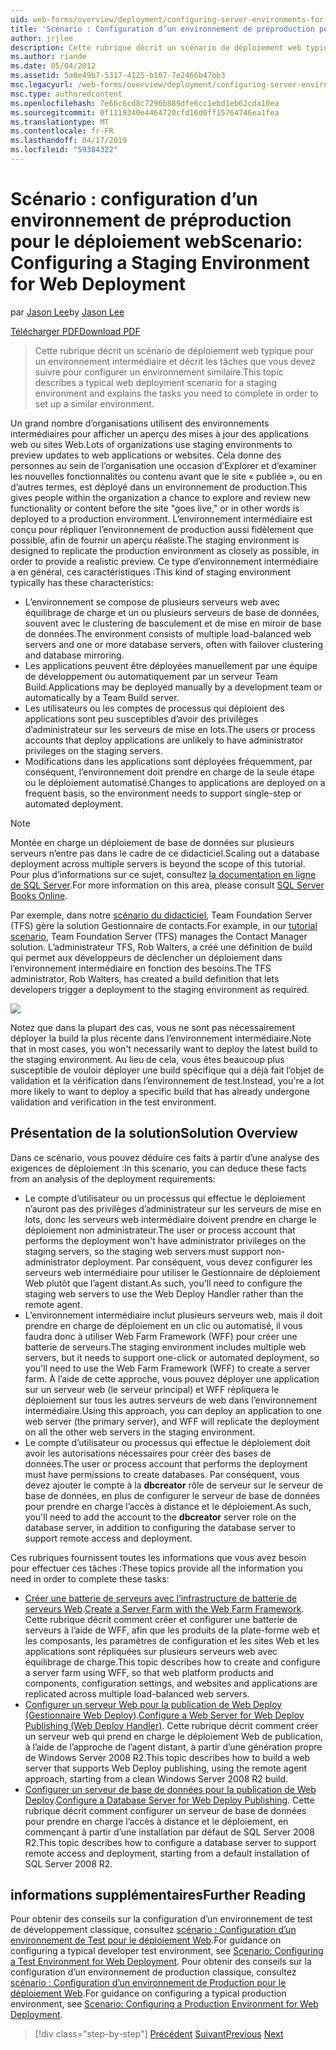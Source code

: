 ```yaml
---
uid: web-forms/overview/deployment/configuring-server-environments-for-web-deployment/scenario-configuring-a-staging-environment-for-web-deployment
title: 'Scénario : Configuration d’un environnement de préproduction pour le déploiement Web | Microsoft Docs'
author: jrjlee
description: Cette rubrique décrit un scénario de déploiement web typique pour un environnement intermédiaire et décrit les tâches que vous devez suivre pour configurer un env similaire...
ms.author: riande
ms.date: 05/04/2012
ms.assetid: 5a8e49b7-5317-4125-b107-7e2466b47bb3
msc.legacyurl: /web-forms/overview/deployment/configuring-server-environments-for-web-deployment/scenario-configuring-a-staging-environment-for-web-deployment
msc.type: authoredcontent
ms.openlocfilehash: 7e66c6cd8c7296b889dfe6cc1ebd1eb62cda10ea
ms.sourcegitcommit: 0f1119340e4464720cfd16d0ff15764746ea1fea
ms.translationtype: MT
ms.contentlocale: fr-FR
ms.lasthandoff: 04/17/2019
ms.locfileid: "59384322"
---
```

# <a name="scenario-configuring-a-staging-environment-for-web-deployment"></a><span data-ttu-id="62e34-103">Scénario : configuration d’un environnement de préproduction pour le déploiement web</span><span class="sxs-lookup"><span data-stu-id="62e34-103">Scenario: Configuring a Staging Environment for Web Deployment</span></span>

<span data-ttu-id="62e34-104">par [Jason Lee](https://github.com/jrjlee)</span><span class="sxs-lookup"><span data-stu-id="62e34-104">by [Jason Lee](https://github.com/jrjlee)</span></span>

[<span data-ttu-id="62e34-105">Télécharger PDF</span><span class="sxs-lookup"><span data-stu-id="62e34-105">Download PDF</span></span>](https://msdnshared.blob.core.windows.net/media/MSDNBlogsFS/prod.evol.blogs.msdn.com/CommunityServer.Blogs.Components.WeblogFiles/00/00/00/63/56/8130.DeployingWebAppsInEnterpriseScenarios.pdf)

> <span data-ttu-id="62e34-106">Cette rubrique décrit un scénario de déploiement web typique pour un environnement intermédiaire et décrit les tâches que vous devez suivre pour configurer un environnement similaire.</span><span class="sxs-lookup"><span data-stu-id="62e34-106">This topic describes a typical web deployment scenario for a staging environment and explains the tasks you need to complete in order to set up a similar environment.</span></span>


<span data-ttu-id="62e34-107">Un grand nombre d’organisations utilisent des environnements intermédiaires pour afficher un aperçu des mises à jour des applications web ou sites Web.</span><span class="sxs-lookup"><span data-stu-id="62e34-107">Lots of organizations use staging environments to preview updates to web applications or websites.</span></span> <span data-ttu-id="62e34-108">Cela donne des personnes au sein de l’organisation une occasion d’Explorer et d’examiner les nouvelles fonctionnalités ou contenu avant que le site « publiée », ou en d’autres termes, est déployé dans un environnement de production.</span><span class="sxs-lookup"><span data-stu-id="62e34-108">This gives people within the organization a chance to explore and review new functionality or content before the site "goes live," or in other words is deployed to a production environment.</span></span> <span data-ttu-id="62e34-109">L’environnement intermédiaire est conçu pour répliquer l’environnement de production aussi fidèlement que possible, afin de fournir un aperçu réaliste.</span><span class="sxs-lookup"><span data-stu-id="62e34-109">The staging environment is designed to replicate the production environment as closely as possible, in order to provide a realistic preview.</span></span> <span data-ttu-id="62e34-110">Ce type d’environnement intermédiaire a en général, ces caractéristiques :</span><span class="sxs-lookup"><span data-stu-id="62e34-110">This kind of staging environment typically has these characteristics:</span></span>

- <span data-ttu-id="62e34-111">L’environnement se compose de plusieurs serveurs web avec équilibrage de charge et un ou plusieurs serveurs de base de données, souvent avec le clustering de basculement et de mise en miroir de base de données.</span><span class="sxs-lookup"><span data-stu-id="62e34-111">The environment consists of multiple load-balanced web servers and one or more database servers, often with failover clustering and database mirroring.</span></span>
- <span data-ttu-id="62e34-112">Les applications peuvent être déployées manuellement par une équipe de développement ou automatiquement par un serveur Team Build.</span><span class="sxs-lookup"><span data-stu-id="62e34-112">Applications may be deployed manually by a development team or automatically by a Team Build server.</span></span>
- <span data-ttu-id="62e34-113">Les utilisateurs ou les comptes de processus qui déploient des applications sont peu susceptibles d’avoir des privilèges d’administrateur sur les serveurs de mise en lots.</span><span class="sxs-lookup"><span data-stu-id="62e34-113">The users or process accounts that deploy applications are unlikely to have administrator privileges on the staging servers.</span></span>
- <span data-ttu-id="62e34-114">Modifications dans les applications sont déployées fréquemment, par conséquent, l’environnement doit prendre en charge de la seule étape ou le déploiement automatisé.</span><span class="sxs-lookup"><span data-stu-id="62e34-114">Changes to applications are deployed on a frequent basis, so the environment needs to support single-step or automated deployment.</span></span>

> [!NOTE]
> <span data-ttu-id="62e34-115">Montée en charge un déploiement de base de données sur plusieurs serveurs n’entre pas dans le cadre de ce didacticiel.</span><span class="sxs-lookup"><span data-stu-id="62e34-115">Scaling out a database deployment across multiple servers is beyond the scope of this tutorial.</span></span> <span data-ttu-id="62e34-116">Pour plus d’informations sur ce sujet, consultez [la documentation en ligne de SQL Server](https://technet.microsoft.com/library/ms130214.aspx).</span><span class="sxs-lookup"><span data-stu-id="62e34-116">For more information on this area, please consult [SQL Server Books Online](https://technet.microsoft.com/library/ms130214.aspx).</span></span>


<span data-ttu-id="62e34-117">Par exemple, dans notre [scénario du didacticiel](../deploying-web-applications-in-enterprise-scenarios/enterprise-web-deployment-scenario-overview.md), Team Foundation Server (TFS) gère la solution Gestionnaire de contacts.</span><span class="sxs-lookup"><span data-stu-id="62e34-117">For example, in our [tutorial scenario](../deploying-web-applications-in-enterprise-scenarios/enterprise-web-deployment-scenario-overview.md), Team Foundation Server (TFS) manages the Contact Manager solution.</span></span> <span data-ttu-id="62e34-118">L’administrateur TFS, Rob Walters, a créé une définition de build qui permet aux développeurs de déclencher un déploiement dans l’environnement intermédiaire en fonction des besoins.</span><span class="sxs-lookup"><span data-stu-id="62e34-118">The TFS administrator, Rob Walters, has created a build definition that lets developers trigger a deployment to the staging environment as required.</span></span>

![](scenario-configuring-a-staging-environment-for-web-deployment/_static/image1.png)

<span data-ttu-id="62e34-119">Notez que dans la plupart des cas, vous ne sont pas nécessairement déployer la build la plus récente dans l’environnement intermédiaire.</span><span class="sxs-lookup"><span data-stu-id="62e34-119">Note that in most cases, you won't necessarily want to deploy the latest build to the staging environment.</span></span> <span data-ttu-id="62e34-120">Au lieu de cela, vous êtes beaucoup plus susceptible de vouloir déployer une build spécifique qui a déjà fait l’objet de validation et la vérification dans l’environnement de test.</span><span class="sxs-lookup"><span data-stu-id="62e34-120">Instead, you're a lot more likely to want to deploy a specific build that has already undergone validation and verification in the test environment.</span></span>

## <a name="solution-overview"></a><span data-ttu-id="62e34-121">Présentation de la solution</span><span class="sxs-lookup"><span data-stu-id="62e34-121">Solution Overview</span></span>

<span data-ttu-id="62e34-122">Dans ce scénario, vous pouvez déduire ces faits à partir d’une analyse des exigences de déploiement :</span><span class="sxs-lookup"><span data-stu-id="62e34-122">In this scenario, you can deduce these facts from an analysis of the deployment requirements:</span></span>

- <span data-ttu-id="62e34-123">Le compte d’utilisateur ou un processus qui effectue le déploiement n’auront pas des privilèges d’administrateur sur les serveurs de mise en lots, donc les serveurs web intermédiaire doivent prendre en charge le déploiement non administrateur.</span><span class="sxs-lookup"><span data-stu-id="62e34-123">The user or process account that performs the deployment won't have administrator privileges on the staging servers, so the staging web servers must support non-administrator deployment.</span></span> <span data-ttu-id="62e34-124">Par conséquent, vous devez configurer les serveurs web intermédiaire pour utiliser le Gestionnaire de déploiement Web plutôt que l’agent distant.</span><span class="sxs-lookup"><span data-stu-id="62e34-124">As such, you'll need to configure the staging web servers to use the Web Deploy Handler rather than the remote agent.</span></span>
- <span data-ttu-id="62e34-125">L’environnement intermédiaire inclut plusieurs serveurs web, mais il doit prendre en charge de déploiement en un clic ou automatisé, il vous faudra donc à utiliser Web Farm Framework (WFF) pour créer une batterie de serveurs.</span><span class="sxs-lookup"><span data-stu-id="62e34-125">The staging environment includes multiple web servers, but it needs to support one-click or automated deployment, so you'll need to use the Web Farm Framework (WFF) to create a server farm.</span></span> <span data-ttu-id="62e34-126">À l’aide de cette approche, vous pouvez déployer une application sur un serveur web (le serveur principal) et WFF répliquera le déploiement sur tous les autres serveurs de web dans l’environnement intermédiaire.</span><span class="sxs-lookup"><span data-stu-id="62e34-126">Using this approach, you can deploy an application to one web server (the primary server), and WFF will replicate the deployment on all the other web servers in the staging environment.</span></span>
- <span data-ttu-id="62e34-127">Le compte d’utilisateur ou processus qui effectue le déploiement doit avoir les autorisations nécessaires pour créer des bases de données.</span><span class="sxs-lookup"><span data-stu-id="62e34-127">The user or process account that performs the deployment must have permissions to create databases.</span></span> <span data-ttu-id="62e34-128">Par conséquent, vous devez ajouter le compte à la **dbcreator** rôle de serveur sur le serveur de base de données, en plus de configurer le serveur de base de données pour prendre en charge l’accès à distance et le déploiement.</span><span class="sxs-lookup"><span data-stu-id="62e34-128">As such, you'll need to add the account to the **dbcreator** server role on the database server, in addition to configuring the database server to support remote access and deployment.</span></span>

<span data-ttu-id="62e34-129">Ces rubriques fournissent toutes les informations que vous avez besoin pour effectuer ces tâches :</span><span class="sxs-lookup"><span data-stu-id="62e34-129">These topics provide all the information you need in order to complete these tasks:</span></span>

- <span data-ttu-id="62e34-130">[Créer une batterie de serveurs avec l’infrastructure de batterie de serveurs Web](creating-a-server-farm-with-the-web-farm-framework.md).</span><span class="sxs-lookup"><span data-stu-id="62e34-130">[Create a Server Farm with the Web Farm Framework](creating-a-server-farm-with-the-web-farm-framework.md).</span></span> <span data-ttu-id="62e34-131">Cette rubrique décrit comment créer et configurer une batterie de serveurs à l’aide de WFF, afin que les produits de la plate-forme web et les composants, les paramètres de configuration et les sites Web et les applications sont répliquées sur plusieurs serveurs web avec équilibrage de charge.</span><span class="sxs-lookup"><span data-stu-id="62e34-131">This topic describes how to create and configure a server farm using WFF, so that web platform products and components, configuration settings, and websites and applications are replicated across multiple load-balanced web servers.</span></span>
- <span data-ttu-id="62e34-132">[Configurer un serveur Web pour la publication de Web Deploy (Gestionnaire Web Deploy)](configuring-a-web-server-for-web-deploy-publishing-web-deploy-handler.md).</span><span class="sxs-lookup"><span data-stu-id="62e34-132">[Configure a Web Server for Web Deploy Publishing (Web Deploy Handler)](configuring-a-web-server-for-web-deploy-publishing-web-deploy-handler.md).</span></span> <span data-ttu-id="62e34-133">Cette rubrique décrit comment créer un serveur web qui prend en charge le déploiement Web de publication, à l’aide de l’approche de l’agent distant, à partir d’une génération propre de Windows Server 2008 R2.</span><span class="sxs-lookup"><span data-stu-id="62e34-133">This topic describes how to build a web server that supports Web Deploy publishing, using the remote agent approach, starting from a clean Windows Server 2008 R2 build.</span></span>
- <span data-ttu-id="62e34-134">[Configurer un serveur de base de données pour la publication de Web Deploy](configuring-a-database-server-for-web-deploy-publishing.md).</span><span class="sxs-lookup"><span data-stu-id="62e34-134">[Configure a Database Server for Web Deploy Publishing](configuring-a-database-server-for-web-deploy-publishing.md).</span></span> <span data-ttu-id="62e34-135">Cette rubrique décrit comment configurer un serveur de base de données pour prendre en charge l’accès à distance et le déploiement, en commençant à partir d’une installation par défaut de SQL Server 2008 R2.</span><span class="sxs-lookup"><span data-stu-id="62e34-135">This topic describes how to configure a database server to support remote access and deployment, starting from a default installation of SQL Server 2008 R2.</span></span>

## <a name="further-reading"></a><span data-ttu-id="62e34-136">informations supplémentaires</span><span class="sxs-lookup"><span data-stu-id="62e34-136">Further Reading</span></span>

<span data-ttu-id="62e34-137">Pour obtenir des conseils sur la configuration d’un environnement de test de développement classique, consultez [scénario : Configuration d’un environnement de Test pour le déploiement Web](scenario-configuring-a-test-environment-for-web-deployment.md).</span><span class="sxs-lookup"><span data-stu-id="62e34-137">For guidance on configuring a typical developer test environment, see [Scenario: Configuring a Test Environment for Web Deployment](scenario-configuring-a-test-environment-for-web-deployment.md).</span></span> <span data-ttu-id="62e34-138">Pour obtenir des conseils sur la configuration d’un environnement de production classique, consultez [scénario : Configuration d’un environnement de Production pour le déploiement Web](scenario-configuring-a-production-environment-for-web-deployment.md).</span><span class="sxs-lookup"><span data-stu-id="62e34-138">For guidance on configuring a typical production environment, see [Scenario: Configuring a Production Environment for Web Deployment](scenario-configuring-a-production-environment-for-web-deployment.md).</span></span>

> [!div class="step-by-step"]
> <span data-ttu-id="62e34-139">[Précédent](scenario-configuring-a-test-environment-for-web-deployment.md)
> [Suivant](scenario-configuring-a-production-environment-for-web-deployment.md)</span><span class="sxs-lookup"><span data-stu-id="62e34-139">[Previous](scenario-configuring-a-test-environment-for-web-deployment.md)
[Next](scenario-configuring-a-production-environment-for-web-deployment.md)</span></span>
